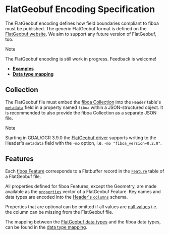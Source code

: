 # FlatGeobuf Encoding Specification

The FlatGeobuf encoding defines how field boundaries compliant to fiboa must be published.
The generic FlatGeobuf format is defined on the [FlatGeobuf website](https://flatgeobuf.org/).
We aim to support any future version of FlatGeobuf, too.

> [!NOTE]
> The FlatGeobuf encoding is still work in progress. Feedback is welcome!

- **[Examples](examples/)**
- **[Data type mapping](datatypes.md)**

## Collection

The FlatGeobuf file must embed the [fiboa Collection](../core/README.md#collection) into the `Header` table's 
[`metadata`](https://github.com/flatgeobuf/flatgeobuf/blob/ee7c8f5f45c67dd4a84a51fef518dfebc3e19d0a/src/fbs/header.fbs#L81) 
field in a property named `fiboa` within a JSON-structured object.
It is recommended to also provide the fiboa Collection as a separate JSON file.

> [!NOTE]
> Starting in GDAL/OGR 3.9.0 the [FlatGeobuf driver](https://gdal.org/drivers/vector/flatgeobuf.html)
supports writing to the Header's `metadata` field with the `-mo` option, i.e. `-mo "fiboa_version=0.2.0"`.

## Features

Each [fiboa Feature](../core/README.md#features) corresponds to a Flatbuffer record in the 
[`Feature`](https://github.com/flatgeobuf/flatgeobuf/blob/ee7c8f5f45c67dd4a84a51fef518dfebc3e19d0a/src/fbs/feature.fbs#L16-L20)
table of a FlatGeobuf file.

All properties defined for fiboa Features, except the Geometry, are made available as the 
[`properties`](https://github.com/flatgeobuf/flatgeobuf/blob/ee7c8f5f45c67dd4a84a51fef518dfebc3e19d0a/src/fbs/feature.fbs#L18) 
vector of a FlatGeobuf Feature. Key names and data types are encoded into the 
[Header's `columns`](https://github.com/flatgeobuf/flatgeobuf/blob/ee7c8f5f45c67dd4a84a51fef518dfebc3e19d0a/src/fbs/header.fbs#L75) schema.

Properties that are optional can be omitted if all values are
[null values](https://github.com/flatgeobuf/flatgeobuf/blob/ee7c8f5f45c67dd4a84a51fef518dfebc3e19d0a/src/fbs/header.fbs#L52)
i.e. the column can be missing from the FlatGeobuf file.

The mapping between the 
[FlatGeobuf data types](https://github.com/flatgeobuf/flatgeobuf/blob/ee7c8f5f45c67dd4a84a51fef518dfebc3e19d0a/src/fbs/header.fbs#L26-L42)
and the fiboa data types, can be found in the [data type mapping](datatypes.md).



